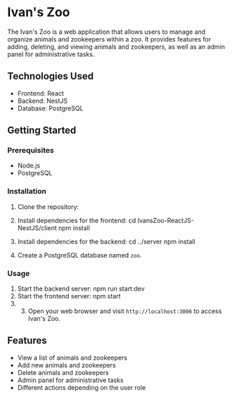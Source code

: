 # Ivan's Zoo

The Ivan's Zoo is a web application that allows users to manage and organize animals and zookeepers within a zoo. It provides features for adding, deleting, and viewing animals and zookeepers, as well as an admin panel for administrative tasks.

## Technologies Used

- Frontend: React
- Backend: NestJS
- Database: PostgreSQL

## Getting Started

### Prerequisites

- Node.js 
- PostgreSQL

### Installation

1. Clone the repository:
2. Install dependencies for the frontend:
cd IvansZoo-ReactJS-NestJS/client
npm install

3. Install dependencies for the backend:
cd ../server
npm install

4. Create a PostgreSQL database named `zoo`.

### Usage

1. Start the backend server: npm run start:dev
2. Start the frontend server: npm start
3. 3. Open your web browser and visit `http://localhost:3006` to access Ivan's Zoo.



## Features

- View a list of animals and zookeepers
- Add new animals and zookeepers
- Delete animals and zookeepers
- Admin panel for administrative tasks
- Different actions depending on the user role
